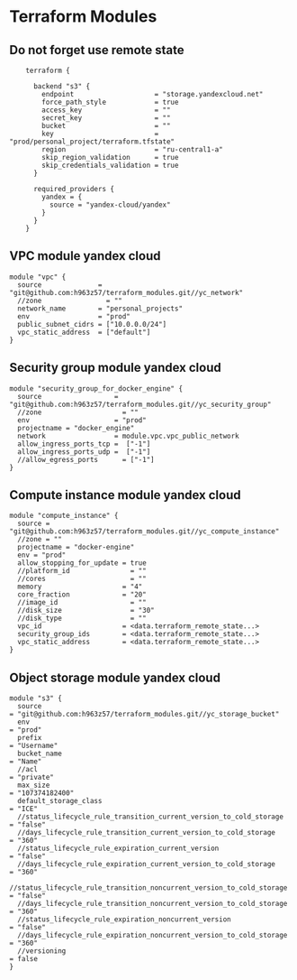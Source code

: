 # Terraform Modules

## Do not forget use remote state
        terraform {

          backend "s3" {
            endpoint                    = "storage.yandexcloud.net"
            force_path_style            = true
            access_key                  = ""
            secret_key                  = ""
            bucket                      = ""
            key                         = "prod/personal_project/terraform.tfstate"
            region                      = "ru-central1-a"
            skip_region_validation      = true
            skip_credentials_validation = true
          }

          required_providers {
            yandex = {
              source = "yandex-cloud/yandex"
            }
          }
        }

## VPC module yandex cloud
    module "vpc" {
      source              = "git@github.com:h963z57/terraform_modules.git//yc_network"
      //zone                = ""
      network_name        = "personal_projects"
      env                 = "prod"
      public_subnet_cidrs = ["10.0.0.0/24"]
      vpc_static_address  = ["default"]
    }

## Security group module yandex cloud
    module "security_group_for_docker_engine" {
      source                  = "git@github.com:h963z57/terraform_modules.git//yc_security_group"
      //zone                    = ""
      env                     = "prod"
      projectname = "docker_engine"
      network                 = module.vpc.vpc_public_network
      allow_ingress_ports_tcp =  ["-1"]
      allow_ingress_ports_udp =  ["-1"]
      //allow_egress_ports      = ["-1"]
    }

## Compute instance module yandex cloud
    module "compute_instance" {
      source = "git@github.com:h963z57/terraform_modules.git//yc_compute_instance"
      //zone = ""
      projectname = "docker-engine"
      env = "prod"
      allow_stopping_for_update = true
      //platform_id               = ""
      //cores                     = ""
      memory                    = "4"
      core_fraction             = "20"
      //image_id                  = ""
      //disk_size                 = "30"
      //disk_type                 = ""
      vpc_id                    = <data.terraform_remote_state...>
      security_group_ids        = <data.terraform_remote_state...>
      vpc_static_address        = <data.terraform_remote_state...>
    }

## Object storage module yandex cloud
    module "s3" {
      source                                                              = "git@github.com:h963z57/terraform_modules.git//yc_storage_bucket"
      env                                                                 = "prod"
      prefix                                                              = "Username"
      bucket_name                                                         = "Name"
      //acl                                                                 = "private"
      max_size                                                            = "107374182400"
      default_storage_class                                               = "ICE"
      //status_lifecycle_rule_transition_current_version_to_cold_storage    = "false"
      //days_lifecycle_rule_transition_current_version_to_cold_storage      = "360"
      //status_lifecycle_rule_expiration_current_version                    = "false"
      //days_lifecycle_rule_expiration_current_version_to_cold_storage      = "360"
      //status_lifecycle_rule_transition_noncurrent_version_to_cold_storage = "false"
      //days_lifecycle_rule_transition_noncurrent_version_to_cold_storage   = "360"
      //status_lifecycle_rule_expiration_noncurrent_version                 = "false"
      //days_lifecycle_rule_expiration_noncurrent_version_to_cold_storage   = "360"
      //versioning                                                          = false
    }
